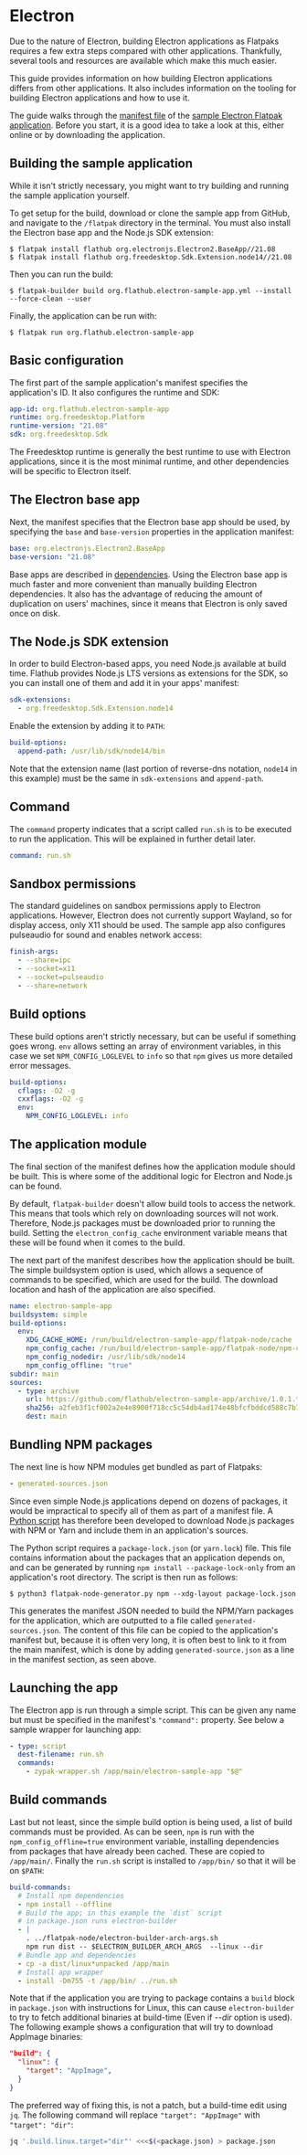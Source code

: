 # Electron

Due to the nature of Electron, building Electron applications as
Flatpaks requires a few extra steps compared with other applications.
Thankfully, several tools and resources are available which make this
much easier.

This guide provides information on how building Electron applications
differs from other applications. It also includes information on the
tooling for building Electron applications and how to use it.

The guide walks through the [manifest
file](https://github.com/flathub/electron-sample-app/blob/master/flatpak/org.flathub.electron-sample-app.yml)
of the [sample Electron Flatpak
application](https://github.com/flathub/electron-sample-app). Before you
start, it is a good idea to take a look at this, either online or by
downloading the application.

## Building the sample application

While it isn't strictly necessary, you might want to try building and
running the sample application yourself.

To get setup for the build, download or clone the sample app from
GitHub, and navigate to the `/flatpak` directory in the terminal. You
must also install the Electron base app and the Node.js SDK extension:

    $ flatpak install flathub org.electronjs.Electron2.BaseApp//21.08
    $ flatpak install flathub org.freedesktop.Sdk.Extension.node14//21.08

Then you can run the build:

    $ flatpak-builder build org.flathub.electron-sample-app.yml --install --force-clean --user

Finally, the application can be run with:

    $ flatpak run org.flathub.electron-sample-app

## Basic configuration

The first part of the sample application's manifest specifies the
application's ID. It also configures the runtime and SDK:

```yaml
app-id: org.flathub.electron-sample-app
runtime: org.freedesktop.Platform
runtime-version: "21.08"
sdk: org.freedesktop.Sdk
```

The Freedesktop runtime is generally the best runtime to use with
Electron applications, since it is the most minimal runtime, and other
dependencies will be specific to Electron itself.

## The Electron base app

Next, the manifest specifies that the Electron base app should be used,
by specifying the `base` and `base-version` properties in the
application manifest:

```yaml
base: org.electronjs.Electron2.BaseApp
base-version: "21.08"
```

Base apps are described in [dependencies](../dependencies).
Using the Electron base app is much faster and more convenient than
manually building Electron dependencies. It also has the advantage of
reducing the amount of duplication on users\' machines, since it means
that Electron is only saved once on disk.

## The Node.js SDK extension

In order to build Electron-based apps, you need Node.js available at
build time. Flathub provides Node.js LTS versions as extensions for the
SDK, so you can install one of them and add it in your apps\' manifest:

```yaml
sdk-extensions:
  - org.freedesktop.Sdk.Extension.node14
```

Enable the extension by adding it to `PATH`:

```yaml
build-options:
  append-path: /usr/lib/sdk/node14/bin
```

Note that the extension name (last portion of reverse-dns notation,
`node14` in this example) must be the same in `sdk-extensions` and
`append-path`.

## Command

The `command` property indicates that a script called `run.sh` is to be
executed to run the application. This will be explained in further
detail later.

```yaml
command: run.sh
```

## Sandbox permissions

The standard guidelines on sandbox permissions apply to Electron
applications. However, Electron does not currently support Wayland, so
for display access, only X11 should be used. The sample app also
configures pulseaudio for sound and enables network access:

```yaml
finish-args:
  - --share=ipc
  - --socket=x11
  - --socket=pulseaudio
  - --share=network
```

## Build options

These build options aren't strictly necessary, but can be useful if
something goes wrong. `env` allows setting an array of environment
variables, in this case we set `NPM_CONFIG_LOGLEVEL` to `info` so that
`npm` gives us more detailed error messages.

```yaml
build-options:
  cflags: -O2 -g
  cxxflags: -O2 -g
  env:
    NPM_CONFIG_LOGLEVEL: info
```

## The application module

The final section of the manifest defines how the application module
should be built. This is where some of the additional logic for Electron
and Node.js can be found.

By default, `flatpak-builder` doesn't allow build tools to access the
network. This means that tools which rely on downloading sources will
not work. Therefore, Node.js packages must be downloaded prior to
running the build. Setting the `electron_config_cache` environment
variable means that these will be found when it comes to the build.

The next part of the manifest describes how the application should be
built. The simple buildsystem option is used, which allows a sequence of
commands to be specified, which are used for the build. The download
location and hash of the application are also specified.

```yaml
name: electron-sample-app
buildsystem: simple
build-options:
  env:
    XDG_CACHE_HOME: /run/build/electron-sample-app/flatpak-node/cache
    npm_config_cache: /run/build/electron-sample-app/flatpak-node/npm-cache
    npm_config_nodedir: /usr/lib/sdk/node14
    npm_config_offline: "true"
subdir: main
sources:
  - type: archive
    url: https://github.com/flathub/electron-sample-app/archive/1.0.1.tar.gz
    sha256: a2feb3f1cf002a2e4e8900f718cc5c54db4ad174e48bfcfbddcd588c7b716d5b
    dest: main
```

## Bundling NPM packages

The next line is how NPM modules get bundled as part of Flatpaks:

```yaml
- generated-sources.json
```

Since even simple Node.js applications depend on dozens of packages, it
would be impractical to specify all of them as part of a manifest file.
A [Python
script](https://github.com/flatpak/flatpak-builder-tools/tree/master/node)
has therefore been developed to download Node.js packages with NPM or
Yarn and include them in an application's sources.

The Python script requires a `package-lock.json` (or `yarn.lock`) file.
This file contains information about the packages that an application
depends on, and can be generated by running
`npm install --package-lock-only` from an application's root directory.
The script is then run as follows:

    $ python3 flatpak-node-generator.py npm --xdg-layout package-lock.json

This generates the manifest JSON needed to build the NPM/Yarn packages
for the application, which are outputted to a file called
`generated-sources.json`. The content of this file can be copied to the
application's manifest but, because it is often very long, it is often
best to link to it from the main manifest, which is done by adding
`generated-source.json` as a line in the manifest section, as seen
above.

## Launching the app

The Electron app is run through a simple script. This can be given any
name but must be specified in the manifest's `"command":` property. See
below a sample wrapper for launching app:

```yaml
- type: script
  dest-filename: run.sh
  commands:
    - zypak-wrapper.sh /app/main/electron-sample-app "$@"
```

## Build commands

Last but not least, since the simple build option is being used, a list
of build commands must be provided. As can be seen, `npm` is run with
the `npm_config_offline=true` environment variable, installing
dependencies from packages that have already been cached. These are
copied to `/app/main/`. Finally the `run.sh` script is installed to
`/app/bin/` so that it will be on `$PATH`:

```yaml
build-commands:
  # Install npm dependencies
  - npm install --offline
  # Build the app; in this example the `dist` script
  # in package.json runs electron-builder
  - |
    . ../flatpak-node/electron-builder-arch-args.sh
    npm run dist -- $ELECTRON_BUILDER_ARCH_ARGS  --linux --dir
  # Bundle app and dependencies
  - cp -a dist/linux*unpacked /app/main
  # Install app wrapper
  - install -Dm755 -t /app/bin/ ../run.sh
```

Note that if the application you are trying to package contains a
`build` block in `package.json` with instructions for Linux, this can
cause `electron-builder` to try to fetch additional binaries at
build-time (Even if _\--dir_ option is used). The following
example shows a configuration that will try to download AppImage
binaries:

```json
"build": {
  "linux": {
    "target": "AppImage",
  }
}
```

The preferred way of fixing this, is not a patch, but a build-time edit
using `jq`. The following command will replace `"target": "AppImage"`
with `"target": "dir"`:

```bash
jq '.build.linux.target="dir"' <<<$(<package.json) > package.json
```
